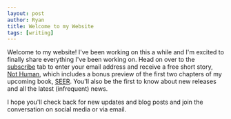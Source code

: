 ```yaml
---
layout: post
author: Ryan
title: Welcome to my Website
tags: [writing]
---
```

Welcome to my website! I've been working on this a while and I'm excited to finally share everything I've been working on. Head on over to the <span class="workparagraph"><a href="https://www.ryanbeckauthor.com/subscribe" class="worklinks">subscribe</a></span> tab to enter your email address and receive a free short story, <span class="workparagraph"><a href="https://www.ryanbeckauthor.com/writing/NotHuman" class="worklinks">Not Human</a></span>, which includes a bonus preview of the first two chapters of my upcoming book, <span class="workparagraph"><a href="https://www.ryanbeckauthor.com/writing/SEER" class="worklinks">SEER</a></span>. You'll also be the first to know about new releases and all the latest (infrequent) news.

I hope you'll check back for new updates and blog posts and join the conversation on social media or via email.

